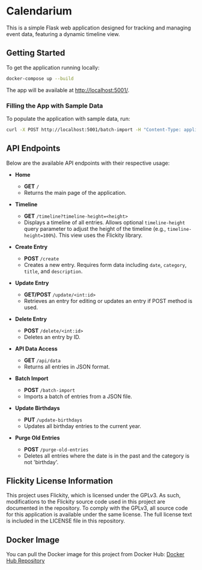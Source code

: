# Calendarium

This is a simple Flask web application designed for tracking and managing event data, featuring a dynamic timeline view.

## Getting Started

To get the application running locally:

```bash
docker-compose up --build
```

The app will be available at [http://localhost:5001/](http://localhost:5001/).

### Filling the App with Sample Data

To populate the application with sample data, run:

```bash
curl -X POST http://localhost:5001/batch-import -H "Content-Type: application/json" -d @testdata.json
```

## API Endpoints

Below are the available API endpoints with their respective usage:

- **Home**
  - **GET** `/`
  - Returns the main page of the application.
  
- **Timeline**
  - **GET** `/timeline?timeline-height=<height>`
  - Displays a timeline of all entries. Allows optional `timeline-height` query parameter to adjust the height of the timeline (e.g., `timeline-height=100%`). This view uses the Flickity library.

- **Create Entry**
  - **POST** `/create`
  - Creates a new entry. Requires form data including `date`, `category`, `title`, and `description`.

- **Update Entry**
  - **GET/POST** `/update/<int:id>`
  - Retrieves an entry for editing or updates an entry if POST method is used.

- **Delete Entry**
  - **POST** `/delete/<int:id>`
  - Deletes an entry by ID.

- **API Data Access**
  - **GET** `/api/data`
  - Returns all entries in JSON format.

- **Batch Import**
  - **POST** `/batch-import`
  - Imports a batch of entries from a JSON file.

- **Update Birthdays**
  - **PUT** `/update-birthdays`
  - Updates all birthday entries to the current year.

- **Purge Old Entries**
  - **POST** `/purge-old-entries`
  - Deletes all entries where the date is in the past and the category is not 'birthday'.

## Flickity License Information

This project uses Flickity, which is licensed under the GPLv3. As such, modifications to the Flickity source code used in this project are documented in the repository. To comply with the GPLv3, all source code for this application is available under the same license. The full license text is included in the LICENSE file in this repository.

## Docker Image
You can pull the Docker image for this project from Docker Hub:
[Docker Hub Repository](https://hub.docker.com/r/whustedt/calendarium)